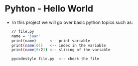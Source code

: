 # Pyhton - Hello World
- In this project we will go over basic python topics such as:
```sh
   // file.py
   name = 'juan'
   print(name)		<-- print variable
   print(name[0])	<-- index in the variable
   print(name[0:2])	<-- slicing of the variable

   pycodestyle file.py  <-- check the file
```
